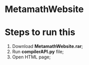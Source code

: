 # MetamathWebsite

# Steps to run this 
1. Download **MetamathWebsite.rar**;
2. Run **compilerAPI.py** file;
3. Open HTML page;
